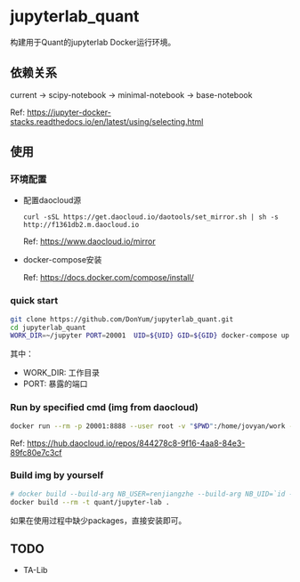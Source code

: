 # jupyterlab_quant

构建用于Quant的jupyterlab Docker运行环境。

## 依赖关系

current -> scipy-notebook -> minimal-notebook -> base-notebook

Ref: https://jupyter-docker-stacks.readthedocs.io/en/latest/using/selecting.html

## 使用

### 环境配置

- 配置daocloud源

    `curl -sSL https://get.daocloud.io/daotools/set_mirror.sh | sh -s http://f1361db2.m.daocloud.io`

    Ref: https://www.daocloud.io/mirror

- docker-compose安装

    Ref: https://docs.docker.com/compose/install/

### quick start

```sh
git clone https://github.com/DonYum/jupyterlab_quant.git
cd jupyterlab_quant
WORK_DIR=~/jupyter PORT=20001  UID=${UID} GID=${GID} docker-compose up
```

其中：

- WORK_DIR: 工作目录
- PORT: 暴露的端口

### Run by specified cmd (img from daocloud)

```sh
docker run --rm -p 20001:8888 --user root -v "$PWD":/home/jovyan/work -e JUPYTER_ENABLE_LAB=yes -e NB_UID=`id -u` -e NB_GID=`id -g` -v /etc/localtime:/etc/localtime daocloud.io/eric_ren/quant_jupyter
```

Ref: https://hub.daocloud.io/repos/844278c8-9f16-4aa8-84e3-89fc80e7c3cf

### Build img by yourself

```sh
# docker build --build-arg NB_USER=renjiangzhe --build-arg NB_UID=`id -u` --build-arg NB_GID=`id -g` --rm -t quant/jupyter-lab .
docker build --rm -t quant/jupyter-lab .
```

如果在使用过程中缺少packages，直接安装即可。

## TODO

- TA-Lib
